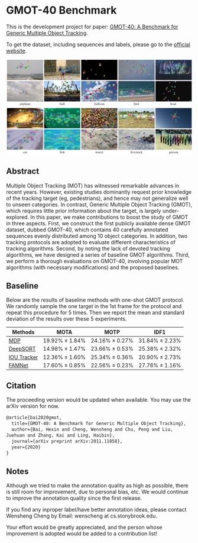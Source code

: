 # GMOT-40 Benchmark
This is the development project for paper: [GMOT-40: A Benchmark for Generic Multiple Object Tracking](https://arxiv.org/abs/2011.11858).

To get the dataset, including sequences and labels, please go to the [official website](https://spritea.github.io/GMOT40).

<img src="sample.png">

## Abstract
Multiple Object Tracking (MOT) has witnessed remarkable advances in recent years. However, existing studies dominantly request prior knowledge of the tracking target (eg, pedestrians), and hence may not generalize well to unseen categories. In contrast, Generic Multiple Object Tracking (GMOT), which requires little prior information about the target, is largely under-explored. In this paper, we make contributions to boost the study of GMOT in three aspects. First, we construct the first publicly available dense GMOT dataset, dubbed GMOT-40, which contains 40 carefully annotated sequences evenly distributed among 10 object categories. In addition, two tracking protocols are adopted to evaluate different characteristics of tracking algorithms. Second, by noting the lack of devoted tracking algorithms, we have designed a series of baseline GMOT algorithms. Third, we perform a thorough evaluations on GMOT-40, involving popular MOT algorithms (with necessary modifications) and the proposed baselines.

## Baseline
Below are the results of baseline methods with one-shot GMOT protocol. We randomly
sample the one target in the 1st frame for the protocol and repeat this procedure for 5 times. Then we report the mean and standard deviation of the results over these 5 experiments.

| Methods | MOTA | MOTP  | IDF1 |
|-------|-------|-------| -------|
| [MDP](https://www.cv-foundation.org/openaccess/content_iccv_2015/papers/Xiang_Learning_to_Track_ICCV_2015_paper.pdf) | 19.92%	&plusmn; 1.84%  | 24.16% &plusmn; 0.27%  | 31.84%	&plusmn; 2.23%  | 
| [DeepSORT](https://arxiv.org/pdf/1703.07402.pdf) | 14.98%	&plusmn; 1.47%  | 23.66% &plusmn; 0.53%  | 25.38%	&plusmn; 2.32%  | 
| [IOU Tracker](http://elvera.nue.tu-berlin.de/typo3/files/1517Bochinski2017.pdf) | 12.36%	&plusmn; 1.60%  | 25.34% &plusmn; 0.36%  | 20.90%	&plusmn; 2.73%  | 
| [FAMNet](https://openaccess.thecvf.com/content_ICCV_2019/papers/Chu_FAMNet_Joint_Learning_of_Feature_Affinity_and_Multi-Dimensional_Assignment_for_ICCV_2019_paper.pdf) | 17.60%	&plusmn; 0.85%  | 22.56% &plusmn; 0.23%  | 27.76%	&plusmn; 1.16%  | 

## Citation 
The proceeding version would be updated when available. You may use the arXiv version for now.

```
@article{bai2020gmot,
  title={GMOT-40: A Benchmark for Generic Multiple Object Tracking},
  author={Bai, Hexin and Cheng, Wensheng and Chu, Peng and Liu, Juehuan and Zhang, Kai and Ling, Haibin},
  journal={arXiv preprint arXiv:2011.11858},
  year={2020}
}
```

## Notes
Although we tried to make the annotation quality as high as possible, there is still room for improvement, due to personal bias, etc. We would continue to improve the annotation quality since the first release. 

If you find any inproper label/have better annotation ideas, please contact Wensheng Cheng by Email: wenscheng at cs.stonybrook.edu.

Your effort would be greatly appreciated, and the person whose improvement is adopted would be added to a contribution list!
